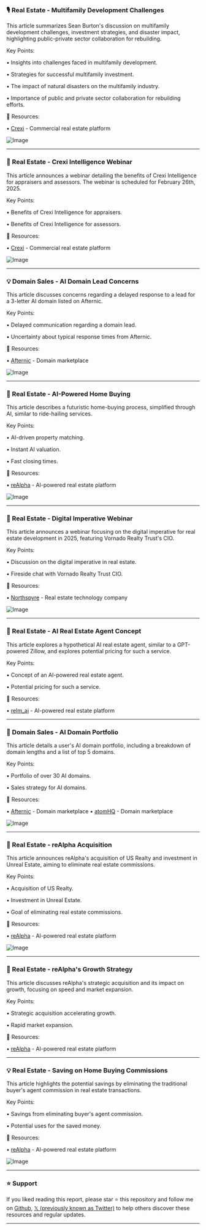 ### 🎙️ Real Estate - Multifamily Development Challenges

This article summarizes Sean Burton's discussion on multifamily development challenges, investment strategies, and disaster impact, highlighting public-private sector collaboration for rebuilding.


Key Points:

•  Insights into challenges faced in multifamily development.

•  Strategies for successful multifamily investment.


•  The impact of natural disasters on the multifamily industry.

•  Importance of public and private sector collaboration for rebuilding efforts.


🔗 Resources:

• [Crexi](https://x.com/CREXinc) - Commercial real estate platform

![Image](https://pbs.twimg.com/media/GjnG3x-WsAAt8Vr.jpg)

---
### 🚀 Real Estate - Crexi Intelligence Webinar

This article announces a webinar detailing the benefits of Crexi Intelligence for appraisers and assessors.  The webinar is scheduled for February 26th, 2025.


Key Points:

• Benefits of Crexi Intelligence for appraisers.

• Benefits of Crexi Intelligence for assessors.


🔗 Resources:

• [Crexi](https://x.com/CREXinc) - Commercial real estate platform

![Image](https://pbs.twimg.com/media/Gjm-YNhXYAEOLcV?format=jpg&name=small)

---
### 💡 Domain Sales - AI Domain Lead Concerns

This article discusses concerns regarding a delayed response to a lead for a 3-letter AI domain listed on Afternic.


Key Points:

•  Delayed communication regarding a domain lead.

•  Uncertainty about typical response times from Afternic.


🔗 Resources:

• [Afternic](https://x.com/afternic) - Domain marketplace

![Image](https://pbs.twimg.com/media/GiEwoerWQAAC0z2?format=jpg&name=small)

---
### 🚀 Real Estate - AI-Powered Home Buying

This article describes a futuristic home-buying process, simplified through AI, similar to ride-hailing services.


Key Points:

•  AI-driven property matching.

•  Instant AI valuation.


•  Fast closing times.


🔗 Resources:

• [reAlpha](https://x.com/reAlpha) - AI-powered real estate platform

![Image](https://pbs.twimg.com/media/GgtDSQBaEAAdcZy?format=jpg&name=small)

---
### 🤖 Real Estate - Digital Imperative Webinar

This article announces a webinar focusing on the digital imperative for real estate development in 2025, featuring Vornado Realty Trust's CIO.


Key Points:

•  Discussion on the digital imperative in real estate.

•  Fireside chat with Vornado Realty Trust CIO.


🔗 Resources:

• [Northspyre](https://x.com/Northspyre) - Real estate technology company

![Image](https://pbs.twimg.com/media/Ggy_jEXWIAAakOB?format=jpg&name=small)

---
### 🤖 Real Estate - AI Real Estate Agent Concept

This article explores a hypothetical AI real estate agent, similar to a GPT-powered Zillow, and explores potential pricing for such a service.


Key Points:

•  Concept of an AI-powered real estate agent.

•  Potential pricing for such a service.


🔗 Resources:

• [relm_ai](https://x.com/relm_ai) - AI-powered real estate platform

---
### 🤖 Domain Sales - AI Domain Portfolio

This article details a user's AI domain portfolio, including a breakdown of domain lengths and a list of top 5 domains.


Key Points:

•  Portfolio of over 30 AI domains.


•  Sales strategy for AI domains.


🔗 Resources:

• [Afternic](https://x.com/afternic) - Domain marketplace
• [atomHQ](https://x.com/atomHQ) - Domain marketplace

![Image](https://pbs.twimg.com/media/Ggu9ijVWsAAQ2BI?format=jpg&name=small)

---
### 🚀 Real Estate - reAlpha Acquisition

This article announces reAlpha's acquisition of US Realty and investment in Unreal Estate, aiming to eliminate real estate commissions.


Key Points:

•  Acquisition of US Realty.

•  Investment in Unreal Estate.


•  Goal of eliminating real estate commissions.

🔗 Resources:

• [reAlpha](https://x.com/reAlpha) - AI-powered real estate platform

![Image](https://pbs.twimg.com/ext_tw_video_thumb/1859674676424802304/pu/img/ANlcMKy2TAgVu2JF.jpg)

---
### 🚀 Real Estate - reAlpha's Growth Strategy

This article discusses reAlpha's strategic acquisition and its impact on growth, focusing on speed and market expansion.


Key Points:

•  Strategic acquisition accelerating growth.

•  Rapid market expansion.


🔗 Resources:

• [reAlpha](https://x.com/reAlpha) - AI-powered real estate platform

---
### 💡 Real Estate - Saving on Home Buying Commissions

This article highlights the potential savings by eliminating the traditional buyer's agent commission in real estate transactions.


Key Points:

•  Savings from eliminating buyer's agent commission.

•  Potential uses for the saved money.


🔗 Resources:

• [reAlpha](https://x.com/reAlpha) - AI-powered real estate platform

![Image](https://pbs.twimg.com/media/GbjCEExWQAAvfzp?format=jpg&name=small)


---

### ⭐️ Support

If you liked reading this report, please star ⭐️ this repository and follow me on [Github](https://github.com/Drix10), [𝕏 (previously known as Twitter)](https://x.com/DRIX_10_) to help others discover these resources and regular updates.

---